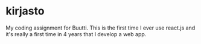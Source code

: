 # kirjasto
My coding assignment for Buutti. This is the first time I ever use react.js and it's really a first time in 4 years that I develop a web app.
